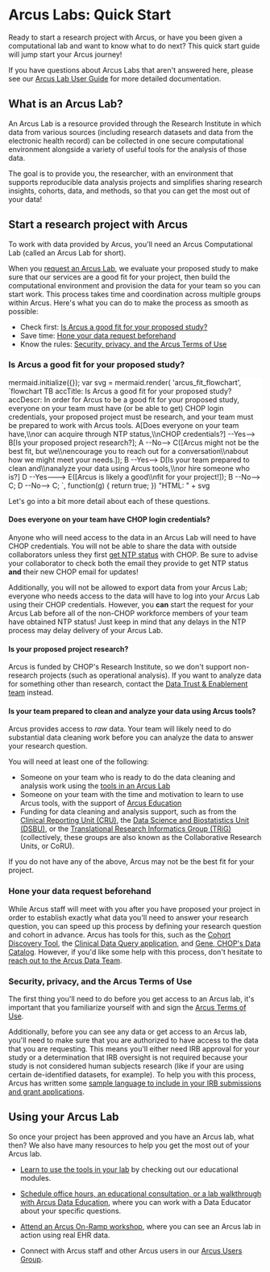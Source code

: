 <!--
author:   Arcus Education
email:    arcus-support@chop.edu
version:  1.0.0
language: en
narrator: US English Female
title: Arcus Quickstart

link:  https://cdn.jsdelivr.net/gh/arcus/Arcus_Labs_Orientation@main/assets/styles.css
link:  https://cdn.jsdelivr.net/gh/arcus/education_modules@main/assets/styles.css
script: https://kit.fontawesome.com/83b2343bd4.js
script: https://cdn.jsdelivr.net/npm/mermaid@9.4.3/dist/mermaid.min.js
-->

# Arcus Labs: Quick Start

Ready to start a research project with Arcus, or have you been given a computational lab and want to know what to do next? This quick start guide will jump start your Arcus journey! 

If you have questions about Arcus Labs that aren't answered here, please see our [Arcus Lab User Guide](https://liascript.github.io/course/?https://raw.githubusercontent.com/arcus/Arcus_Labs_Orientation/main/arcus_orientation.md#1) for more detailed documentation.

What is an Arcus Lab?
---
An Arcus Lab is a resource provided through the Research Institute in which data from various sources (including research datasets and data from the electronic health record) can be collected in one secure computational environment alongside a variety of useful tools for the analysis of those data. 

The goal is to provide you, the researcher, with an environment that supports reproducible data analysis projects and simplifies sharing research insights, cohorts, data, and methods, so that you can get the most out of your data!


## Start a research project with Arcus

To work with data provided by Arcus, you'll need an Arcus Computational Lab (called an Arcus Lab for short).

When you [request an Arcus Lab](https://support.arcus.chop.edu/servicedesk/customer/portal/6/create/307), we evaluate your proposed study to make sure that our services are a good fit for your project, then build the computational environment and provision the data for your team so you can start work. 
This process takes time and coordination across multiple groups within Arcus. 
Here's what you can do to make the process as smooth as possible: 

<div class = "version-update">

- Check first: [Is Arcus a good fit for your proposed study?](#is-arcus-a-good-fit-for-your-proposed-study%3F) 
- Save time: [Hone your data request beforehand](#hone-your-data-request-beforehand)
- Know the rules: [Security, privacy, and the Arcus Terms of Use](#security%2C-privacy%2C-and-the-arcus-terms-of-use)

</div>

### Is Arcus a good fit for your proposed study?

<div style = "background-color:white;">

<script style="display: block" run-once="true" modify="false">
mermaid.initialize({});

var svg = mermaid.render(
'arcus_fit_flowchart',
`flowchart TB
 accTitle: Is Arcus a good fit for your proposed study?
 accDescr: In order for Arcus to be  a good fit for your proposed study, everyone on your team must have (or be able to get) CHOP login credentials, your proposed project must be research, and your team must be prepared to work with Arcus tools. 
  A[Does everyone on your team have,\\nor can acquire through NTP status,\\nCHOP credentials?] --Yes--> B[Is your proposed project research?];
  A --No--> C([Arcus might not be the best fit, but we\\nencourage you to reach out for a conversation\\nabout how we might meet your needs.]);
  B --Yes--> D[Is your team prepared to clean and\\nanalyze your data using Arcus tools,\\nor hire someone who is?]
  D --Yes---> E([Arcus is likely a good\\nfit for your project!]);
  B --No--> C;
  D --No--> C;
`,
function(g) {
    return true;
})

"HTML: " + svg
</script>

</div>

Let's go into a bit more detail about each of these questions. 

#### Does everyone on your team have CHOP login credentials?
Anyone who will need access to the data in an Arcus Lab will need to have CHOP credentials. 
You will not be able to share the data with outside collaborators unless they first [get NTP status](https://forum.arcus.chop.edu/t/can-someone-from-outside-of-chop-be-a-collaborator-in-an-arcus-lab/779) with CHOP. Be sure to advise your collaborator to check both the email they provide to get NTP status **and** their new CHOP email for updates!

Additionally, you will not be allowed to export data from your Arcus Lab; everyone who needs access to the data will have to log into your Arcus Lab using their CHOP credentials. However, you **can** start the request for your Arcus Lab before all of the non-CHOP workforce members of your team have obtained NTP status! Just keep in mind that any delays in the NTP process may delay delivery of your Arcus Lab. 

#### Is your proposed project research?
Arcus is funded by CHOP's Research Institute, so we don't support non-research projects (such as operational analysis). 
If you want to analyze data for something other than research, contact the [Data Trust & Enablement team](https://chop365.sharepoint.com/sites/DataTrustEnablement) instead. 

#### Is your team prepared to clean and analyze your data using Arcus tools?
Arcus provides access to *raw* data.
Your team will likely need to do substantial data cleaning work before you can analyze the data to answer your research question. 

You will need at least one of the following: 

- Someone on your team who is ready to do the data cleaning and analysis work using the [tools in an Arcus Lab](https://forum.arcus.chop.edu/t/what-applications-are-available-in-arcus-labs/781)
- Someone on your team with the time and motivation to learn to use Arcus tools, with the support of [Arcus Education](https://arcus.chop.edu/i-want-to/arcus-education)
- Funding for data cleaning and analysis support, such as from the [Clinical Reporting Unit (CRU)](https://www.research.chop.edu/clinical-reporting-unit), the [Data Science and Biostatistics Unit (DSBU)](https://www.research.chop.edu/data-science-and-biostatistics-unit), or the [Translational Research Informatics Group (TRiG)](https://www.research.chop.edu/dbhi-translational-informatics) (collectively, these groups are also known as the Collaborative Research Units, or CoRU).

If you do not have any of the above, Arcus may not be the best fit for your project.

### Hone your data request beforehand
While Arcus staff will meet with you after you have proposed your project in order to establish exactly what data you'll need to answer your research question, you can speed up this process by defining your research question and cohort in advance. Arcus has tools for this, such as the [Cohort Discovery Tool](https://arcus.chop.edu/apps/cohort-discovery), the [Clinical Data Query application](https://arcus.chop.edu/apps/clinical-data-query), and [Gene, CHOP's Data Catalog](https://chop.alationcloud.com/). However, if you'd like some help with this process, don't hesitate to [reach out to the Arcus Data Team](https://outlook.office365.com/owa/calendar/ArcusDataRepositoryOfficeHours@CHOP365.onmicrosoft.com/bookings/). 

### Security, privacy, and the Arcus Terms of Use
The first thing you'll need to do before you get access to an Arcus lab, it's important that you familiarize yourself with and sign the [Arcus Terms of Use](https://arcus.chop.edu/terms-of-use). 

Additionally, before you can see any data or get access to an Arcus lab, you'll need to make sure that you are authorized to have access to the data that you are requesting. This means you'll either need IRB approval for your study or a determination that IRB oversight is not required because your study is not considered human subjects research (like if your are using certain de-identified datasets, for example). To help you with this process, Arcus has written some [sample language to include in your IRB submissions and grant applications](https://arcus.chop.edu/web-static/documents/Arcus_Grant_Language.pdf).


## Using your Arcus Lab
So once your project has been approved and you have an Arcus lab, what then? We also have many resources to help you get the most out of your Arcus lab. 

- [Learn to use the tools in your lab](https://liascript.github.io/course/?https://raw.githubusercontent.com/arcus/Arcus_Labs_Orientation/main/arcus_orientation.md#6) by checking out our educational modules.

- [Schedule office hours, an educational consultation, or a lab walkthrough with Arcus Data Education](https://outlook.office365.com/book/BKG-StandardArcusEducationOfficeHours@chop.edu/), where you can work with a Data Educator about your specific questions.

- [Attend an Arcus On-Ramp workshop](https://arcus.chop.edu/education/webinar-signup#), where you can see an Arcus lab in action using real EHR data. 

- Connect with Arcus staff and other Arcus users in our [Arcus Users Group](https://teams.microsoft.com/l/team/19%3AUa9xxH-Wc6tcXYT0Ju3M-6M_f0yk4yR2qcAbIPF16hM1%40thread.tacv2/conversations?groupId=00909f4a-1401-46fd-9f0a-531498e1aef6&tenantId=a6112416-07b0-41a5-9bb1-d146b575c975).



